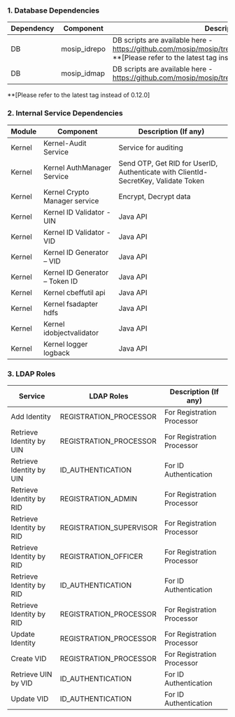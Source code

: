 ### 1. Database Dependencies
Dependency|Component|Description (If any)
-----|--------------|----------------
DB|mosip_idrepo|DB scripts are available here - https://github.com/mosip/mosip/tree/0.12.0/scripts/database/mosip_idrepo **[Please refer to the latest tag instead of 0.12.0]
DB|mosip_idmap|DB scripts are available here - https://github.com/mosip/mosip/tree/0.12.0/scripts/database/mosip_idmap 
**[Please refer to the latest tag instead of 0.12.0]



### 2.  Internal Service Dependencies
Module|Component|Description (If any)
-------|--------------|----------------
Kernel|Kernel-Audit Service| Service for auditing
Kernel|Kernel AuthManager Service|Send OTP, Get RID for UserID, Authenticate with ClientId-SecretKey, Validate Token
Kernel|Kernel Crypto Manager service|Encrypt, Decrypt data
Kernel|Kernel ID Validator - UIN|Java API
Kernel|Kernel ID Validator - VID|Java API
Kernel|Kernel ID Generator – VID|Java API
Kernel|Kernel ID Generator – Token ID|Java API
Kernel|Kernel cbeffutil api|Java API
Kernel|Kernel fsadapter hdfs|Java API
Kernel|Kernel idobjectvalidator|Java API
Kernel|Kernel logger logback|Java API


### 3.  LDAP Roles
Service|LDAP Roles|Description (If any)
--------|-----|--------------
Add Identity|REGISTRATION_PROCESSOR|For Registration Processor
Retrieve Identity by UIN|REGISTRATION_PROCESSOR|For Registration Processor
Retrieve Identity by UIN|ID_AUTHENTICATION|For ID Authentication
Retrieve Identity by RID|REGISTRATION_ADMIN|For Registration Processor
Retrieve Identity by RID|REGISTRATION_SUPERVISOR|For Registration Processor
Retrieve Identity by RID|REGISTRATION_OFFICER|For Registration Processor
Retrieve Identity by RID|ID_AUTHENTICATION|For ID Authentication
Retrieve Identity by RID|REGISTRATION_PROCESSOR|For Registration Processor
Update Identity|REGISTRATION_PROCESSOR|For Registration Processor
Create VID|REGISTRATION_PROCESSOR|For Registration Processor
Retrieve UIN by VID|ID_AUTHENTICATION|For ID Authentication
Update VID|ID_AUTHENTICATION|For ID Authentication
